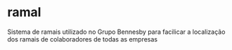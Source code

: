 # ramal
Sistema de ramais utilizado no Grupo Bennesby para facilicar a localização dos ramais de colaboradores de todas as empresas

